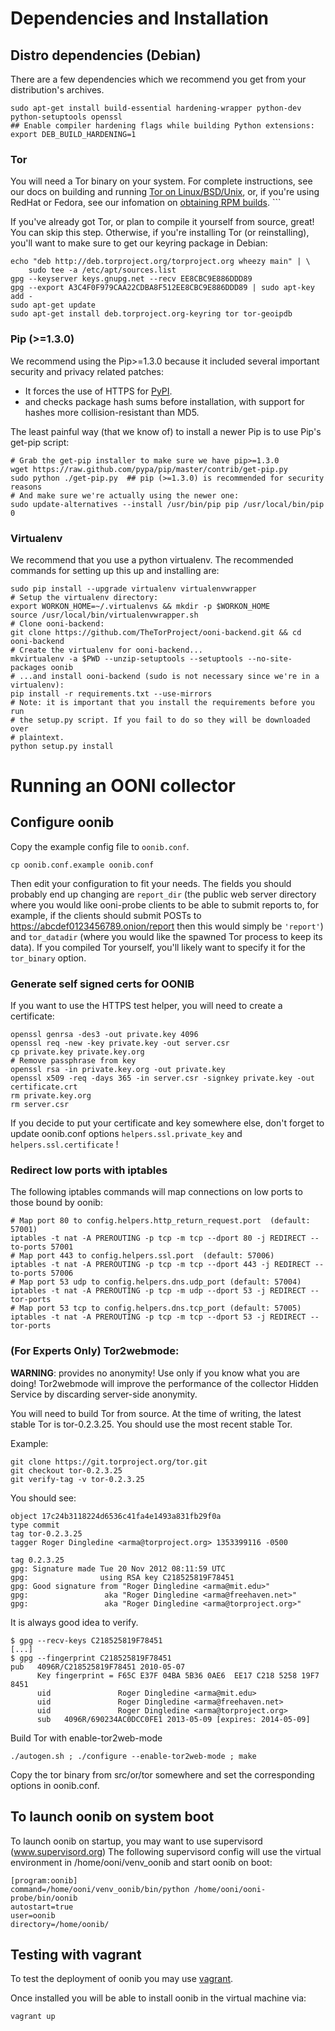 # Dependencies and Installation

## Distro dependencies (Debian)
There are a few dependencies which we recommend you get from your
distribution's archives.

```
sudo apt-get install build-essential hardening-wrapper python-dev python-setuptools openssl
## Enable compiler hardening flags while building Python extensions:
export DEB_BUILD_HARDENING=1
```

### Tor

You will need a Tor binary on your system. For complete instructions, see our
docs on building and running
[Tor on Linux/BSD/Unix](https://www.torproject.org/docs/tor-doc-unix.html.en),
or, if you're using RedHat or Fedora, see our infomation on
[obtaining RPM builds](https://www.torproject.org/docs/rpms.html.en).  ```

If you've already got Tor, or plan to compile it yourself from source, great!
You can skip this step. Otherwise, if you're installing Tor (or reinstalling),
you'll want to make sure to get our keyring package in Debian:

```
echo "deb http://deb.torproject.org/torproject.org wheezy main" | \
    sudo tee -a /etc/apt/sources.list
gpg --keyserver keys.gnupg.net --recv EE8CBC9E886DDD89
gpg --export A3C4F0F979CAA22CDBA8F512EE8CBC9E886DDD89 | sudo apt-key add -
sudo apt-get update
sudo apt-get install deb.torproject.org-keyring tor tor-geoipdb
```

### Pip (>=1.3.0)
We recommend using the Pip>=1.3.0 because it included several important
security and privacy related patches:

 * It forces the use of HTTPS for [PyPI](pypi.python.org).
 * and checks package hash sums before installation, with support for hashes
   more collision-resistant than MD5.

The least painful way (that we know of) to install a newer Pip is to use Pip's
get-pip script:

```
# Grab the get-pip installer to make sure we have pip>=1.3.0
wget https://raw.github.com/pypa/pip/master/contrib/get-pip.py
sudo python ./get-pip.py  ## pip (>=1.3.0) is recommended for security reasons
# And make sure we're actually using the newer one:
sudo update-alternatives --install /usr/bin/pip pip /usr/local/bin/pip 0
```

### Virtualenv
We recommend that you use a python virtualenv. The recommended commands for
setting up this up and installing are:

```
sudo pip install --upgrade virtualenv virtualenvwrapper
# Setup the virtualenv directory:
export WORKON_HOME=~/.virtualenvs && mkdir -p $WORKON_HOME
source /usr/local/bin/virtualenvwrapper.sh
# Clone ooni-backend:
git clone https://github.com/TheTorProject/ooni-backend.git && cd ooni-backend
# Create the virtualenv for ooni-backend...
mkvirtualenv -a $PWD --unzip-setuptools --setuptools --no-site-packages oonib
# ...and install ooni-backend (sudo is not necessary since we're in a virtualenv):
pip install -r requirements.txt --use-mirrors
# Note: it is important that you install the requirements before you run
# the setup.py script. If you fail to do so they will be downloaded over
# plaintext.
python setup.py install
```

# Running an OONI collector

## Configure oonib

Copy the example config file to ```oonib.conf```.

```
cp oonib.conf.example oonib.conf
```

Then edit your configuration to fit your needs. The fields you should probably
end up changing are ```report_dir``` (the public web server directory where you
would like ooni-probe clients to be able to submit reports to, for example, if
the clients should submit POSTs to https://abcdef0123456789.onion/report then
this would simply be ```'report'```) and ```tor_datadir``` (where you would
like the spawned Tor process to keep its data). If you compiled Tor yourself,
you'll likely want to specify it for the ```tor_binary``` option.

### Generate self signed certs for OONIB
If you want to use the HTTPS test helper, you will need to create a certificate:

```
openssl genrsa -des3 -out private.key 4096
openssl req -new -key private.key -out server.csr
cp private.key private.key.org
# Remove passphrase from key
openssl rsa -in private.key.org -out private.key
openssl x509 -req -days 365 -in server.csr -signkey private.key -out certificate.crt
rm private.key.org
rm server.csr
```

If you decide to put your certificate and key somewhere else, don't forget to
update oonib.conf options ```helpers.ssl.private_key``` and ```helpers.ssl.certificate``` !

### Redirect low ports with iptables
The following iptables commands will map connections on low ports to those
bound by oonib:

```
# Map port 80 to config.helpers.http_return_request.port  (default: 57001)
iptables -t nat -A PREROUTING -p tcp -m tcp --dport 80 -j REDIRECT --to-ports 57001
# Map port 443 to config.helpers.ssl.port  (default: 57006)
iptables -t nat -A PREROUTING -p tcp -m tcp --dport 443 -j REDIRECT --to-ports 57006
# Map port 53 udp to config.helpers.dns.udp_port (default: 57004)
iptables -t nat -A PREROUTING -p tcp -m udp --dport 53 -j REDIRECT --tor-ports
# Map port 53 tcp to config.helpers.dns.tcp_port (default: 57005)
iptables -t nat -A PREROUTING -p tcp -m tcp --dport 53 -j REDIRECT --tor-ports
```

### (For Experts Only) Tor2webmode:
**WARNING**: provides no anonymity! Use only if you know what you are doing!
Tor2webmode will improve the performance of the collector Hidden Service by
discarding server-side anonymity.

You will need to build Tor from source. At the time of writing, the latest
stable Tor is tor-0.2.3.25. You should use the most recent stable Tor.

Example:

```
git clone https://git.torproject.org/tor.git
git checkout tor-0.2.3.25
git verify-tag -v tor-0.2.3.25
```

You should see:

```
object 17c24b3118224d6536c41fa4e1493a831fb29f0a
type commit
tag tor-0.2.3.25
tagger Roger Dingledine <arma@torproject.org> 1353399116 -0500

tag 0.2.3.25
gpg: Signature made Tue 20 Nov 2012 08:11:59 UTC
gpg:                using RSA key C218525819F78451
gpg: Good signature from "Roger Dingledine <arma@mit.edu>"
gpg:                 aka "Roger Dingledine <arma@freehaven.net>"
gpg:                 aka "Roger Dingledine <arma@torproject.org>"
```

It is always good idea to verify.

```
$ gpg --recv-keys C218525819F78451
[...]
$ gpg --fingerprint C218525819F78451
pub   4096R/C218525819F78451 2010-05-07
      Key fingerprint = F65C E37F 04BA 5B36 0AE6  EE17 C218 5258 19F7 8451
      uid               Roger Dingledine <arma@mit.edu>
      uid               Roger Dingledine <arma@freehaven.net>
      uid               Roger Dingledine <arma@torproject.org>
      sub   4096R/690234AC0DCC0FE1 2013-05-09 [expires: 2014-05-09]
```

Build Tor with enable-tor2web-mode

```
./autogen.sh ; ./configure --enable-tor2web-mode ; make
```

Copy the tor binary from src/or/tor somewhere and set the corresponding
options in oonib.conf.

## To launch oonib on system boot
To launch oonib on startup, you may want to use supervisord (www.supervisord.org)
The following supervisord config will use the virtual environment in
/home/ooni/venv_oonib and start oonib on boot:

```
[program:oonib]
command=/home/ooni/venv_oonib/bin/python /home/ooni/ooni-probe/bin/oonib
autostart=true
user=oonib
directory=/home/oonib/
```

## Testing with vagrant

To test the deployment of oonib you may use [vagrant](http://www.vagrantup.com).

Once installed you will be able to install oonib in the virtual machine via:

```
vagrant up
```
